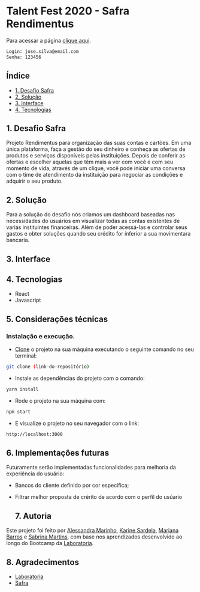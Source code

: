# Talent Fest 2020 - Safra Rendimentus

Para acessar a página [clique aqui]().

```sh
Login: jose.silva@email.com
Senha: 123456
```
## Índice

  - [1. Desafio Safra](#1-desafio-safra)
  - [2. Solução](#2-solução)
  - [3. Interface](#3-interface)
  - [4. Tecnologias](#4-tecnologias)

## 1. Desafio Safra

Projeto Rendimentus para organização das suas contas e cartões. Em uma única plataforma, faça a gestão do seu dinheiro e conheça as ofertas de produtos e serviços disponíveis pelas instituições. Depois de conferir as ofertas e escolher aquelas que têm mais a ver com você e com seu momento de vida, através de um clique, você pode iniciar uma conversa com o time de atendimento da instituição para negociar as condições e adquirir o seu produto.

## 2. Solução
Para a solução do desafio nós criamos um dashboard  baseadas nas necessidades do usuários em visualizar todas as contas  existentes de varias instituintes financeiras. Além de poder acessá-las e controlar seus gastos e obter soluções quando seu crédito for inferior a sua movimentara bancaria.

## 3. Interface

## 4. Tecnologias 
 
 - React
 - Javascript
  
## 5. Considerações técnicas
### Instalação e execução.

- [Clone](https://help.github.com/articles/cloning-a-repository/) o projeto na sua máquina executando o seguinte comando no seu terminal:

```sh
git clone (link-do-repositório)
```

- Instale as dependências do projeto com o comando:

```sh
yarn install
```

- Rode o projeto na sua máquina com:

```sh
npm start
```

- E visualize o projeto no seu navegador com o link:

```sh
http://localhost:3000
```

## 6. Implementações futuras        
          
Futuramente serão implementadas funcionalidades para melhoria da experiência do usuário:

- Bancos do cliente definido por cor especifica;
- Filtrar melhor proposta de crérito de acordo com o perfil do usúario
  
  ## 7. Autoria

Este projeto foi feito por [Alessandra Marinho](https://github.com/alessandramarinho),
[Karine Sardela](https://github.com/kfsardela),
 [Mariana Barros](https://github.com/MarianaMBarros) e
 [Sabrina Martins](https://github.com/sabrina-aparecida), com base nos aprendizados desenvolvido ao longo do Bootcamp da [Laboratoria](https://github.com/Laboratoria).

## 8. Agradecimentos

- [Laboratoria](https://github.com/Laboratoria)
- [Safra](https://www.safra.com.br/)